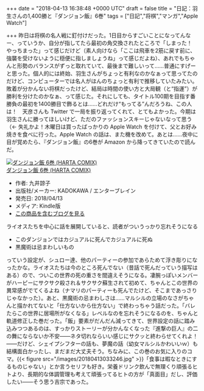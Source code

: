 
+++
date = "2018-04-13 16:38:48 +0000 UTC"
draft = false
title = "日記：羽生さんの1,400勝と『ダンジョン飯』6巻"
tags = ["日記","将棋","マンガ","Apple Watch"]

+++
昨日は将棋の名人戦に釘付けだった。1日目からすごいことになってんなー、っていうか、自分が指してたら最初の角交換されたところで「しまった！　やっちまった」って感じだけど（素人向けなら「ここは飛車を2筋に戻す前に、強襲を受けないように穏便に指しましょうね」って感じだよね）、あれでもちゃんと形勢のバランスがずっと取れていて、最後まで難しいって……普通にすげーと思った。個人的には終始、羽生さんがちょっと有利なのかなぁって思ってたのだけど、コンピューターでは名人がほんのちょっと有利で推移していたみたい。敗着が分かんない将棋だったけど、結局は時間の使い方と大局観（と“指運”）が勝利を分けたのかなぁ、って感じた。それにしても、タイトル100期を目指す番勝負の最初を1400勝目で飾るとは……どれだけ“もってる”んだろうね、この人は！　天彦さんも Twitter で一局を振り返ってくれて、とてもよかった。今期は羽生さんに勝ってほしいけど、ただのファッションスキーじゃないなって思う（← 失礼かよ！木曜日は買ったばっかりの Apple Watch を付けて、父とお好み焼きを食べに行った。Apple Watch の話は、また機を改めて。あとは……夜中に目が覚めたら、『ダンジョン飯』の6巻が Amazon から降ってきていたので読んだ。<div class="hatena-asin-detail"><a href="http://www.amazon.co.jp/exec/obidos/ASIN/B07BVMWHMF/bestylesnet-22/"><img src="https://images-fe.ssl-images-amazon.com/images/I/61Q0REOMbSL._SL160_.jpg" class="hatena-asin-detail-image" alt="ダンジョン飯 6巻 (HARTA COMIX)" title="ダンジョン飯 6巻 (HARTA COMIX)"/></a><div class="hatena-asin-detail-info"><a href="http://www.amazon.co.jp/exec/obidos/ASIN/B07BVMWHMF/bestylesnet-22/">ダンジョン飯 6巻 (HARTA COMIX)</a><ul><li><span class="hatena-asin-detail-label">作者:</span> 九井諒子</li><li><span class="hatena-asin-detail-label">出版社/メーカー:</span> KADOKAWA / エンターブレイン</li><li><span class="hatena-asin-detail-label">発売日:</span> 2018/04/13</li><li><span class="hatena-asin-detail-label">メディア:</span> Kindle版</li><li><a href="http://d.hatena.ne.jp/asin/B07BVMWHMF/bestylesnet-22" target="_blank">この商品を含むブログを見る</a></li></ul></div><div class="hatena-asin-detail-foot"></div></div>ライオスたちを中心に話を展開していると、読者がついうっかり忘れそうになる

<ul>
<li>このダンジョンではカジュアルに死んでカジュアルに死ぬ</li>
<li>黒魔術は忌まわしいもの</li>
</ul>っていう設定が、シュロー達、他のパーティーの参加であらためて浮き彫りになったかな。ライオスたちは今のところ死んでない（昔話で死んだっていう描写はある）ので、ついこの世界の死の重さを間違えそうになる。凄腕っぽいメンバーがハーピーにサクサク殺され＆サクサク蘇生されて初めて、ちゃんとこの世界の異常感がでてくるよね（ナマリのパーティーも死んでたけど、そこまであっさりじゃなかった）。あと、黒魔術の忌まわしさは……マルシルの立場のなさがちゃんと描かれてないと「仕方ないから仕方ない」で終わっちゃう話だった。「バレたらこの世界に居場所がなくなる」レベルなのを忘れそうになるのを、ちゃんと軌道修正した巻だった。「飯」要素がだんだん減ってきて、世界設定の話に踏み込みつつあるのは、すっかりストーリーが分かんなくなった『進撃の巨人』の二の舞にならないか不安――ネタ切れならいい感じにサクッと終わらせてくれよ！――だけど、シェイプシフターの話も、夢魔の話（幼女マルシルかわいいｗ）も結構面白かったし、まだまだ大丈夫そう。ちなみに、この巻のお気に入りのコマ。{{< figure src="/images/20180413033246.jpg"  >}}「食事は暇なときにするものじゃない」とか言うセリフも好き。栄養ドリンク飲んで無理くり頑張るヒトより、長期的な体調管理も考えて頑張ってるヒトの方が「真面目」だし、評価したい――そう思う吉宗であった。


